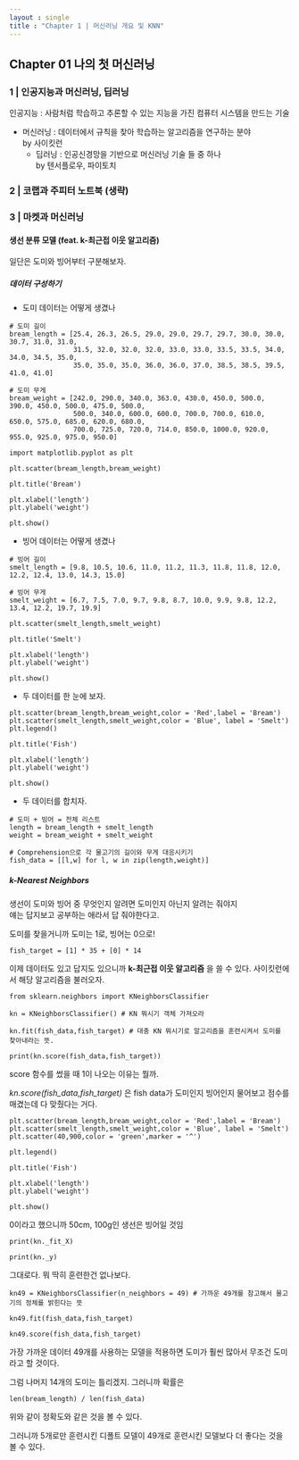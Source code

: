 ```yaml
---
layout : single
title : "Chapter 1 | 머신러닝 개요 및 KNN" 
---
```


## Chapter 01 나의 첫 머신러닝

### 1 | 인공지능과 머신러닝, 딥러닝

인공지능 : 사람처럼 학습하고 추론할 수 있는 지능을 가진 컴퓨터 시스템을 만드는 기술

* 머신러닝 : 데이터에서 규칙을 찾아 학습하는 알고리즘을 연구하는 분야  
by 사이킷런
  - 딥러닝 : 인공신경망을 기반으로 머신러닝 기술 들 중 하나  
  by 텐서플로우, 파이토치

### 2 | 코랩과 주피터 노트북 (생략)
### 3 | 마켓과 머신러닝

#### 생선 분류 모델 (feat. k-최근접 이웃 알고리즘)

일단은 도미와 빙어부터 구분해보자.  

##### 데이터 구성하기

- 도미 데이터는 어떻게 생겼나  

```
# 도미 길이
bream_length = [25.4, 26.3, 26.5, 29.0, 29.0, 29.7, 29.7, 30.0, 30.0, 30.7, 31.0, 31.0, 
                31.5, 32.0, 32.0, 32.0, 33.0, 33.0, 33.5, 33.5, 34.0, 34.0, 34.5, 35.0, 
                35.0, 35.0, 35.0, 36.0, 36.0, 37.0, 38.5, 38.5, 39.5, 41.0, 41.0]

# 도미 무게
bream_weight = [242.0, 290.0, 340.0, 363.0, 430.0, 450.0, 500.0, 390.0, 450.0, 500.0, 475.0, 500.0, 
                500.0, 340.0, 600.0, 600.0, 700.0, 700.0, 610.0, 650.0, 575.0, 685.0, 620.0, 680.0, 
                700.0, 725.0, 720.0, 714.0, 850.0, 1000.0, 920.0, 955.0, 925.0, 975.0, 950.0]

import matplotlib.pyplot as plt

plt.scatter(bream_length,bream_weight)

plt.title('Bream')

plt.xlabel('length')
plt.ylabel('weight')

plt.show()
```

- 빙어 데이터는 어떻게 생겼나  


```
# 빙어 길이
smelt_length = [9.8, 10.5, 10.6, 11.0, 11.2, 11.3, 11.8, 11.8, 12.0, 12.2, 12.4, 13.0, 14.3, 15.0]

# 빙어 무게
smelt_weight = [6.7, 7.5, 7.0, 9.7, 9.8, 8.7, 10.0, 9.9, 9.8, 12.2, 13.4, 12.2, 19.7, 19.9]

plt.scatter(smelt_length,smelt_weight)

plt.title('Smelt')

plt.xlabel('length')
plt.ylabel('weight')

plt.show()
```

- 두 데이터를 한 눈에 보자.  


```
plt.scatter(bream_length,bream_weight,color = 'Red',label = 'Bream')
plt.scatter(smelt_length,smelt_weight,color = 'Blue', label = 'Smelt')
plt.legend()

plt.title('Fish')

plt.xlabel('length')
plt.ylabel('weight')

plt.show()
```


- 두 데이터를 합치자.  

```
# 도미 + 빙어 = 전체 리스트
length = bream_length + smelt_length
weight = bream_weight + smelt_weight

# Comprehension으로 각 물고기의 길이와 무게 대응시키기
fish_data = [[l,w] for l, w in zip(length,weight)]
```

##### k-Nearest Neighbors

생선이 도미와 빙어 중 무엇인지 알려면 도미인지 아닌지 알려는 줘야지  
얘는 답지보고 공부하는 애라서 답 줘야한다고.

도미를 찾을거니까 도미는 1로, 빙어는 0으로!


```
fish_target = [1] * 35 + [0] * 14
```


이제 데이터도 있고 답지도 있으니까 **k-최근접 이웃 알고리즘** 을 쓸 수 있다.
사이킷런에서 해당 알고리즘을 불러오자.  


```
from sklearn.neighbors import KNeighborsClassifier

kn = KNeighborsClassifier() # KN 뭐시기 객체 가져오라

kn.fit(fish_data,fish_target) # 대충 KN 뭐시기로 알고리즘을 훈련시켜서 도미를 찾아내라는 뜻.

print(kn.score(fish_data,fish_target))
```


score 함수를 썼을 때 1이 나오는 이유는 뭘까.

_kn.score(fish_data,fish_target)_ 은 fish data가 도미인지 빙어인지 물어보고 점수를 매겼는데 다 맞췄다는 거다.


```
plt.scatter(bream_length,bream_weight,color = 'Red',label = 'Bream')
plt.scatter(smelt_length,smelt_weight,color = 'Blue', label = 'Smelt')
plt.scatter(40,900,color = 'green',marker = '^')

plt.legend()

plt.title('Fish')

plt.xlabel('length')
plt.ylabel('weight')

plt.show()
```

0이라고 했으니까 50cm, 100g인 생선은 빙어일 것임

```
print(kn._fit_X)

print(kn._y)
```

그대로다. 뭐 딱히 훈련한건 없나보다.

```
kn49 = KNeighborsClassifier(n_neighbors = 49) # 가까운 49개를 참고해서 물고기의 정체를 밝힌다는 뜻

kn49.fit(fish_data,fish_target)

kn49.score(fish_data,fish_target)
```

가장 가까운 데이터 49개를 사용하는 모델을 적용하면 도미가 훨씬 많아서 무조건 도미라고 할 것이다.  

그럼 나머지 14개의 도미는 틀리겠지. 그러니까 확률은

```
len(bream_length) / len(fish_data)
```

위와 같이 정확도와 같은 것을 볼 수 있다.  

그러니까 5개로만 훈련시킨 디폴트 모델이 49개로 훈련시킨 모델보다 더 좋다는 것을 볼 수 있다.

